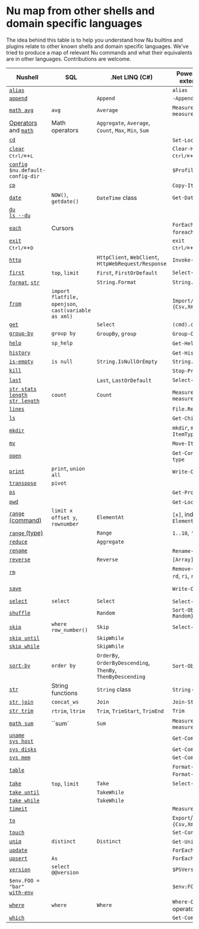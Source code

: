# Nu map from other shells and domain specific languages

The idea behind this table is to help you understand how Nu builtins and plugins relate to other known shells and domain specific languages. We've tried to produce a map of relevant Nu commands and what their equivalents are in other languages. Contributions are welcome.

| Nushell                                                    | SQL                           | .Net LINQ (C#)                                       | PowerShell (without external modules)      | Bash                                            |
| ---------------------------------------------------------- | ----------------------------- | ---------------------------------------------------- | ------------------------------------------ | ----------------------------------------------- |
| [`alias`](/commands/docs/alias.md)                         |                               |                                                      | `alias`                                    | `alias`                                         |
| [`append`](/commands/docs/append.md)                       |                               | `Append`                                             | `-Append`                                  |                                                 |
| [`math avg`](/commands/docs/math_avg.md)                   | `avg`                         | `Average`                                            | `Measure-Object`, `measure`                |                                                 |
| [Operators](operators.md) and [`math`](/commands/docs/math.md) | Math operators            | `Aggregate`, `Average`, `Count`, `Max`, `Min`, `Sum` |                                            | `bc`                                            |
| [`cd`](/commands/docs/cd.md)                               |                               |                                                      | `Set-Location`, `cd`                       | `cd`                                            |
| [`clear`](/commands/docs/clear.md)<br /><kbd>Ctrl/⌘</kbd>+<kbd>L</kbd> |                  |                                                      | `Clear-Host`<br /><kbd>Ctrl/⌘</kbd>+<kbd>L</kbd>  | `clear`<br /><kbd>Ctrl/⌘</kbd>+<kbd>L</kbd> |
| [`config`](/commands/docs/config.md)<br />`$nu.default-config-dir`  |                      |                                                      | `$Profile`                                 | `~/.bashrc`, `~/.profile`                       |
| [`cp`](/commands/docs/cp.md)                               |                               |                                                      | `Copy-Item`, `cp`, `copy`                  | `cp`                                            |
| [`date`](/commands/docs/date.md)                           | `NOW()`, `getdate()`          | `DateTime` class                                     | `Get-Date`                                 | `date`                                          |
| [`du`](/commands/docs/du.md)<br />[`ls --du`](/commands/docs/ls.md) |                      |                                                      |                                            | `du`                                            |
| [`each`](/commands/docs/each.md)                           | Cursors                       |                                                      | `ForEach-Object`, `foreach`, `for`         | `for`                                           |
| [`exit`](/commands/docs/exit.md)<br /><kbd>Ctrl/⌘</kbd>+<kbd>D</kbd> |                    |                                                      | `exit`<br /><kbd>Ctrl/⌘</kbd>+<kbd>D</kbd> | `exit`<br /><kbd>Ctrl/⌘</kbd>+<kbd>D</kbd>    |
| [`http`](/commands/docs/http.md)                           |                               | `HttpClient`, `WebClient`, `HttpWebRequest/Response` | `Invoke-WebRequest`                        | `wget`, `curl`                                  |
| [`first`](/commands/docs/first.md)                         | `top`, `limit`                | `First`, `FirstOrDefault`                            | `Select-Object -First`                     | `head`                                          |
| [`format`](/commands/docs/format.md), [`str`](/commands/docs/str.md) |                     | `String.Format`                                      | `String.Format`                            | `printf`                                        |
| [`from`](/commands/docs/from.md)                           | `import flatfile,` `openjson`, `cast(variable as xml) `|                             | `Import/ConvertFrom-{Csv,Xml,Html,Json}`   |                                                 |
| [`get`](/commands/docs/get.md)                             |                               | `Select`                                             | `(cmd).column`                             |                                                 |
| [`group-by`](/commands/docs/group-by.md)                   | `group by`                    | `GroupBy`, `group`                                   | `Group-Object`, `group`                    |                                                 |
| [`help`](/commands/docs/help.md)                           | `sp_help`                     |                                                      | `Get-Help`, `help`, `man`                  | `man`                                           |
| [`history`](/commands/docs/history.md)                     |                               |                                                      | `Get-History`, `history`                   | `history`                                       |
| [`is-empty`](/commands/docs/is-empty.md)                   | `is null`                     | `String.IsNullOrEmpty`                               | `String.IsNullOrEmpty`                     |                                                 |
| [`kill`](/commands/docs/kill.md)                           |                               |                                                      | `Stop-Process`, `kill`                     | `kill`                                          |
| [`last`](/commands/docs/last.md)                           |                               | `Last`, `LastOrDefault`                              | `Select-Object -Last`                      | `tail`                                          |
| [`str stats`](/commands/docs/str_stats.md)<br />[`length`](/commands/docs/length.md)<br />[`str length`](/commands/docs/str_length.md) | `count`  | `Count`                                        | `Measure-Object`, `measure`                | `wc`                                            |
| [`lines`](/commands/docs/lines.md)                         |                               |                                                      | `File.ReadAllLines`                        |                                                 |
| [`ls`](/commands/docs/ls.md)                               |                               |                                                      | `Get-ChildItem`, `dir`, `ls`               | `ls`                                            |
| [`mkdir`](/commands/docs/mkdir.md)                         |                               |                                                      | `mkdir`, `md`, `New-Item -ItemType Directory` | `mkdir`                                      |
| [`mv`](/commands/docs/mv.md)                               |                               |                                                      | `Move-Item`, `mv`, `move`, `mi`            | `mv`                                            |
| [`open`](/commands/docs/open.md)                           |                               |                                                      | `Get-Content`, `gc`, `cat`, `type`         | `cat`                                           |
| [`print`](/commands/docs/print.md)                         | `print`, `union all`          |                                                      | `Write-Output`, `write`                    | `echo`, `print`                                 |
| [`transpose`](/commands/docs/transpose.md)                 | `pivot`                       |                                                      |                                            |                                                 |
| [`ps`](/commands/docs/ps.md)                               |                               |                                                      | `Get-Process`, `ps`, `gps`                 | `ps`                                            |
| [`pwd`](/commands/docs/pwd.md)                             |                               |                                                      | `Get-Location`, `pwd`                      | `pwd`                                           |
| [`range` (command)](/commands/docs/range.md)               | `limit x offset y`, `rownumber` | `ElementAt`                                        | `[x]`, indexing operator, `ElementAt`      |                                                 |
| [`range` (type)](types_of_data.html#ranges)                |                               | `Range`                                              | `1..10`, `'a'..'f'`                        |                                                 |
| [`reduce`](/commands/docs/reduce.md)                       |                               | `Aggregate`                                          |                                            |                                                 |
| [`rename`](/commands/docs/rename.md)                       |                               |                                                      | `Rename-Item`, `ren`, `rni`                | `mv`                                            |
| [`reverse`](/commands/docs/reverse.md)                     |                               | `Reverse`                                            | `[Array]::Reverse($var)`                   |                                                 |
| [`rm`](/commands/docs/rm.md)                               |                               |                                                      | `Remove-Item`, `del`, `erase`, `rd`, `ri`, `rm`, `rmdir` | `rm`                              |
| [`save`](/commands/docs/save.md)                           |                               |                                                      | `Write-Output`, `Out-File`                 | `> foo.txt` redirection                         |
| [`select`](/commands/docs/select.md)                       | `select`                      | `Select`                                             | `Select-Object`, `select`                  |                                                 |
| [`shuffle`](/commands/docs/shuffle.md)                     |                               | `Random`                                             | `Sort-Object {Get-Random}`                 |                                                 |
| [`skip`](/commands/docs/skip.md)                           | `where row_number()`          | `Skip`                                               | `Select-Object -Skip`                      |                                                 |
| [`skip until`](/commands/docs/skip_until.md)               |                               | `SkipWhile`                                          |                                            |                                                 |
| [`skip while`](/commands/docs/skip_while.md)               |                               | `SkipWhile`                                          |                                            |                                                 |
| [`sort-by`](/commands/docs/sort-by.md)                     | `order by`                    | `OrderBy`, `OrderByDescending`, `ThenBy`, `ThenByDescending` | `Sort-Object`, `sort`              | `sort`                                          |
| [`str`](/commands/docs/str.md)                             | String functions              | `String` class                                       | `String` class                             |                                                 |
| [`str join`](/commands/docs/str_join.md)                   | `concat_ws`                   | `Join`                                               | `Join-String`                              |                                                 |
| [`str trim`](/commands/docs/str_trim.md)                   | `rtrim`, `ltrim`              | `Trim`, `TrimStart`, `TrimEnd`                       | `Trim`                                     |                                                 |
| [`math sum`](/commands/docs/math_sum.md)                   | ``sum`                        | `Sum`                                                | `Measure-Object`, `measure`                |                                                 |
| [`uname`](/commands/docs/uname.md)<br />[`sys host`](/commands/docs/sys_host.md)                   |                               |                                                      | `Get-ComputerInfo`                         | `uname`                                         |
| [`sys disks`](/commands/docs/sys_disks.md)                 |                               |                                                      | `Get-ComputerInfo`                         | `lsblk`                                         |
| [`sys mem`](/commands/docs/sys_mem.md)                     |                               |                                                      | `Get-ComputerInfo`                         | `free`                                          |
| [`table`](/commands/docs/table.md)                         |                               |                                                      | `Format-Table`, `ft`, `Format-List`, `fl`  |                                                 |
| [`take`](/commands/docs/take.md)                           | `top`, `limit`                | `Take`                                               | `Select-Object -First`                     | `head`                                          |
| [`take until`](/commands/docs/take_until.md)               |                               | `TakeWhile`                                          |                                            |                                                 |
| [`take while`](/commands/docs/take_while.md)               |                               | `TakeWhile`                                          |                                            |                                                 |
| [`timeit`](/commands/docs/timeit.md)                       |                               |                                                      | `Measure-Command`                          | `time`                                          |
| [`to`](/commands/docs/to.md)                               |                               |                                                      | `Export`/`ConvertTo-{Csv,Xml,Html,Json}`   |                                                 |
| [`touch`](/commands/docs/touch.md)                         |                               |                                                      | `Set-Content`                              | `touch`                                         |
| [`uniq`](/commands/docs/uniq.md)                           | `distinct`                    | `Distinct`                                           | `Get-Unique`, `gu`                         | `uniq`                                          |
| [`update`](/commands/docs/update.md)                       |                               |                                                      | `ForEach-Object`                           |                                                 |
| [`upsert`](/commands/docs/upsert.md)                       | `As`                          |                                                      | `ForEach-Object`                           |                                                 |
| [`version`](/commands/docs/version.md)                     | `select @@version`            |                                                      | `$PSVersionTable`                          |                                                 |
| `$env.FOO = "bar"`<br />[`with-env`](/commands/docs/with-env.md) |                         |                                                      | `$env:FOO = 'bar'`                         | `export FOO "bar"`                              |
| [`where`](/commands/docs/where.md)                         | `where`                       | `Where`                                              | `Where-Object`, `where`, `?` operator      |                                                 |
| [`which`](/commands/docs/which.md)                         |                               |                                                      | `Get-Command`                              | `which`                                         |
